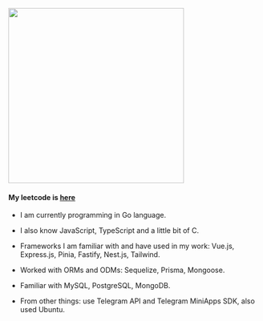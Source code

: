 <img src="https://mir-s3-cdn-cf.behance.net/project_modules/max_1200/06a22446366801.5851795421436.gif" width="350"></img>

#### My leetcode is [here](https://leetcode.com/u/custerandgeronimo/)

- I am currently programming in Go language.
- I also know JavaScript, TypeScript and a little bit of C.

- Frameworks I am familiar with and have used in my work: Vue.js, Express.js, Pinia, Fastify, Nest.js, Tailwind.

- Worked with ORMs and ODMs: Sequelize, Prisma, Mongoose.

- Familiar with MySQL, PostgreSQL, MongoDB.

- From other things: use Telegram API and Telegram MiniApps SDK, also used Ubuntu.

